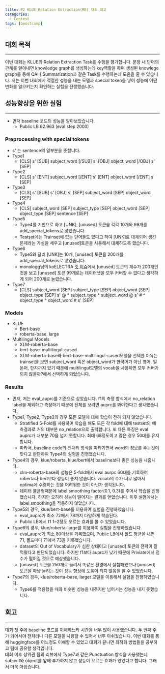 ```yaml
---
title: P2 KLUE Relation Extraction(RE) 대회 회고
categories:
  - Contest
tags: [boostcamp]
---
```

## 대회 목적
---
이번 대회는 KLUE의 Relation Extraction Task를 수행을 평가합니다. 문장 내 단어의 관계를 알아내면 knowledge graph를 생성하는데 key역할을 하며 생성된 knowlege graph를 통해 QA나 Summarization과 같은 Task를 수행하는데 도움을 줄 수 있습니다. 저는 이번 대회에서 적절한 성능을 내는 모델과 special token을 넣어 성능에 어떤 변화를 일으키는지 확인하는 실험을 진행했습니다.

## 성능향상을 위한 실험
---
- 먼저 baseline 코드의 성능을 알아보았습니다.
    - Public LB 62.963 (eval step 2000)

### Preprocessing with special tokens

- s' 는 sentence의 일부분을 뜻합니다.
- Type1
    - [CLS] s' [SUB] subject_word [/SUB] s' [OBJ] object_word [/OBJ] s' [SEP]
- Type2
    - [CLS] s' [ENT] subject_word [/ENT] s' [ENT] object_word [/ENT] s' [SEP]
- Type3
    - [CLS] s' [SUB] s' [OBJ] s' [SEP] subject_word [SEP] object_word [SEP]
- Type4
    - [CLS] subject_word [SEP] subject_type [SEP] object_word [SEP] object_type [SEP] sentence [SEP]
- Type5
    - Type4를 기반으로 하고 [UNK], [unused] 토큰을 각각 10개와 99개를 add_special_tokens로 넣었습니다.
    - Testset에는 Trainset에 없는 단어들도 있다고 하여 [UNK]로 대체되어 생긴 문제라는 가설을 세우고 [unused]토큰을 사용해서 대체하도록 했습니다.
- Type6
    - Type5와 달리 [UNK]는 10개, [unused] 토큰을 200개를 add_special_tokens로 넣었습니다.
    - monologg님의 koELECTRA [깃 이슈](https://github.com/monologg/KoELECTRA/issues/12)에서 [unused] 토큰의 개수가 200개인 것을 보고 [unused] 토큰 99개로는 데이터셋을 모두 커버할 수 없다고 생각하게 되어 200개로 늘렸습니다.
- Type7
    - [CLS] subject_word [SEP] subject_type [SEP] object_word [SEP] object_type [SEP] s' @ * subject_type * subject_word @ s' # ^ object_type ^ object_word # s' [SEP]

### Models

- KLUE
    - Bert-base
    - roberta-base, large
- Multilingul Models
    - XLM-roberta-base
    - bert-base-multilingul-cased
    - XLM-roberta-base와 bert-base-multilingul-cased모델을 선택한 이유는 trainset을 보면 subject_word 혹은 object_word가 한국어가 아닌 영어, 일본어, 한자까지 있기 때문에 multilingul모델의 vocab을 사용하면 모두 커버가 되지 않을까?해서 선택하게 되었습니다.

### Results

- 먼저, 저는 eval_auprc를 기준으로 삼았습니다. f1의 측정 방식에서 no_relation label을 제외하고 측정하기 때문에 전체를 보려면 auprc를 봐야한다고 생각했습니다.
- Type1, Type2, Type3의 경우 모든 모델에 대해 학습이 전혀 되지 않았습니다.
    - Stratified 5-Fold를 사용하여 학습을 해도 모든 각 fold에 대해 testset의 예측결과로 거의 대부분 no_relation으로 출력합니다. 또 다른 특징은 eval auprc가 대부분 70을 넘지 못합니다. 최대 68정도이고 많은 경우 50대를 유지합니다.
    - 따라서, baseline code의 전처리 방식을 따라가면서 word의 정보를 주는것이 맞다고 판단하여 Type4의 실험을 진행했습니다.
- Type4의 경우, klue/roberta, klue/bert에서 baseline보다 좋은 성능을 내줍니다.
    - xlm-roberta-base의 성능은 5-fold에서 eval aurpc 60대를 기록하여 roberta나 bert보다 성능이 좋지 않습니다. vocab의 수가 너무 많아서 optima에 수렴하는 것을 어려워한 것이 아닌가 생각됩니다.
    - 데이터 불균형때문에 label smoothing factor(0.1, 0.3)를 주어서 학습을 진행했습니다. 하지만 오히려 성능이 떨어지는 결과를 얻었습니다. 이후 실험에서는 label smoothing을 적용하지 않았습니다.
- Type5의 경우, klue/bert-base를 이용하여 실험을 진행하였습니다.
    - eval_auprc가 최소 72에서 78까지 다양하게 학습된다.
    - Public LB에서 f1 1~2정도 오르는 효과를 볼 수 있었습니다.
- Type6의 경우, klue/roberta-large를 이용하여 실험을 진행하였습니다.
    - eval_auprc가 최소 80이상을 기록했으며, Public LB에서 폴드 평균을 내면 71, 폴드마다 71에서 73을 기록했습니다.
    - dataset의 Out of Vocabulary가 심한 상태이고 [unused] 토큰의 전략이 잘 먹혔다고 판단되었습니다. 하지만 f1보다 auprc가 낮기 때문에 Priviate에서 점수가 떨어질 것으로 예상했습니다.
    - [unused] 토큰을 250개로 늘려서 똑같은 환경에서 실험해봤으나 [unused] 토큰을 마냥 늘리는 것이 성능 향상에 도움이 되지 않음을 알 수 있었습니다.
- Type7의 경우, klue/roberta-base, larget 모델을 이용해서 실험을 진행하였습니다.
    - Type6를 적용했을 때와 비슷한 성능을 내주지만 넘어서는 성능을 내지 못했습니다.

## 회고
---
대회 첫 주에 baseline 코드를 이해하느라 시간을 너무 많이 사용했습니다. 두 번째 주가 되어서야 전처리나 다른 모델을 사용할 수 있어서 너무 아쉬웠습니다. 이번 대회를 통해 huggingface를 어느정도 이해할 수 있었고 대회가 끝나면 최적화 방법들을 공부하고 팀에 공유할 생각입니다.  
대회 이후 상위권 팀의 리뷰에서 Type7과 같은 Punctuation 방식을 사용했는데 subject와 object를 앞에 추가하지 않고 성능이 오르는 효과가 있었다고 합니다. 그래서 더욱 아쉽습니다.